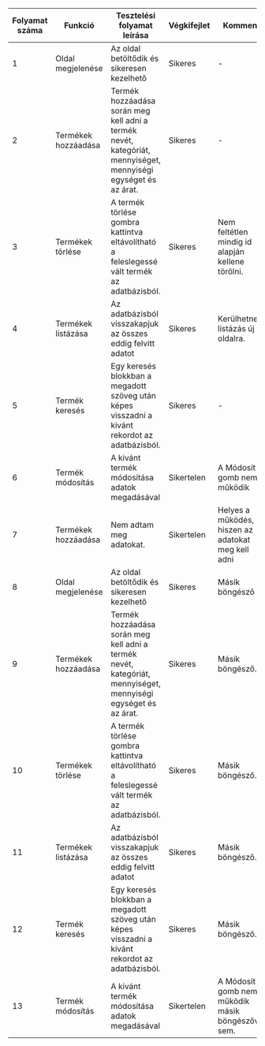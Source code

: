 | Folyamat száma  | Funkció | Tesztelési folyamat leírása | Végkifejlet | Komment | Teszter Neve | Időpont|
| ------------- | ------------- | ------------- | ------------- | ------------- | ------------- | ------------- |
| 1  | Oldal megjelenése | Az oldal betöltődik és sikeresen kezelhető | Sikeres | - | Suhaj Milán | 2021.10.04 |
| 2  | Termékek hozzáadása  | Termék hozzáadása során meg kell adni a termék nevét, kategóriát, mennyiséget, mennyiségi egységet és az árat. | Sikeres | - |Suhaj Milán | 2021.10.04
| 3  | Termékek törlése  | A termék törlése gombra kattintva eltávolítható a feleslegessé vált termék az adatbázisból. | Sikeres | Nem feltétlen mindig id alapján kellene törölni. | Suhaj Milán | 2021.10.04 |
| 4  | Termékek listázása  | Az adatbázisból visszakapjuk az összes eddig felvitt adatot| Sikeres | Kerülhetne a listázás új oldalra. | Suhaj Milán | 2021.10.04 |
| 5  | Termék keresés  | Egy keresés blokkban a megadott szöveg után képes visszadni a kivánt rekordot az adatbázisból. | Sikeres | - | Suhaj Milán | 2021.10.04 |
| 6  | Termék módosítás  | A kivánt termék módosítása adatok megadásával | Sikertelen | A Módosít gomb nem működik | Suhaj Milán | 2021.10.04 |
| 7  | Termékek hozzáadása  | Nem adtam meg adatokat. | Sikertelen | Helyes a működés, hiszen az adatokat meg kell adni | Suhaj Milán | 2021.10.01 |
| 8 |  Oldal megjelenése | Az oldal betöltődik és sikeresen kezelhető | Sikeres | Másik böngésző | Suhaj Milán | 2021.10.04 |
| 9  | Termékek hozzáadása  | Termék hozzáadása során meg kell adni a termék nevét, kategóriát, mennyiséget, mennyiségi egységet és az árat. | Sikeres | Másik böngésző. |Suhaj Milán | 2021.10.04
| 10  | Termékek törlése  | A termék törlése gombra kattintva eltávolítható a feleslegessé vált termék az adatbázisból. | Sikeres | Másik böngésző. | Suhaj Milán | 2021.10.04 |
| 11  | Termékek listázása  | Az adatbázisból visszakapjuk az összes eddig felvitt adatot| Sikeres | Másik böngésző. | Suhaj Milán | 2021.10.04 |
| 12  | Termék keresés  | Egy keresés blokkban a megadott szöveg után képes visszadni a kivánt rekordot az adatbázisból. | Sikeres | Másik böngésző. | Suhaj Milán | 2021.10.04 |
| 13  | Termék módosítás  | A kivánt termék módosítása adatok megadásával | Sikertelen | A Módosít gomb nem működik másik böngészővel sem. | Suhaj Milán | 2021.10.04 |